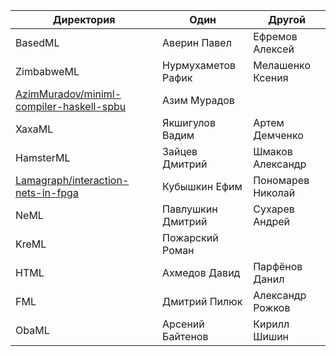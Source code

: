 | Директория                                                                                              | Один               | Другой
| ------------------------------------------------------------------------------------------------------- | ------------------ | -----------------
| BasedML                                                                                                 | Аверин Павел       | Ефремов Алексей
| ZimbabweML                                                                                              | Нурмухаметов Рафик | Мелашенко Ксения
| [AzimMuradov/miniml-compiler-haskell-spbu](https://github.com/AzimMuradov/miniml-compiler-haskell-spbu) | Азим Мурадов       |
| XaxaML                                                                                                  | Якшигулов Вадим    | Артем Демченко
| HamsterML                                                                                               | Зайцев Дмитрий     | Шмаков Александр
| [Lamagraph/interaction-nets-in-fpga](https://github.com/Lamagraph/interaction-nets-in-fpga)             | Кубышкин Ефим      | Пономарев Николай
| NeML                                                                                                    | Павлушкин Дмитрий  | Сухарев Андрей
| KreML                                                                                                   | Пожарский Роман    | 
| HTML                                                                                                    | Ахмедов Давид      | Парфёнов Данил
| FML                                                                                                     | Дмитрий Пилюк      | Александр Рожков
| ObaML                                                                                                   | Арсений Байтенов      | Кирилл Шишин

